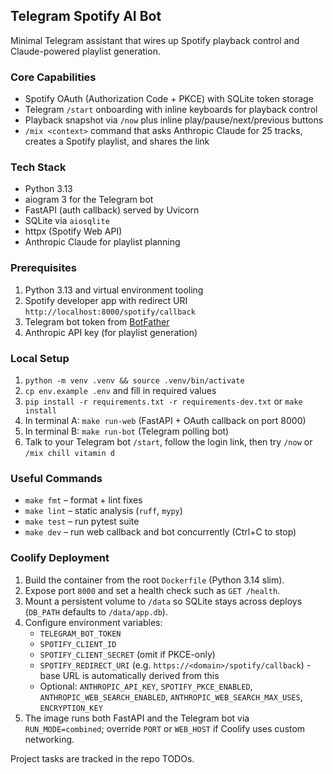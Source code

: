 ## Telegram Spotify AI Bot

Minimal Telegram assistant that wires up Spotify playback control and Claude-powered playlist generation.

### Core Capabilities
- Spotify OAuth (Authorization Code + PKCE) with SQLite token storage
- Telegram `/start` onboarding with inline keyboards for playback control
- Playback snapshot via `/now` plus inline play/pause/next/previous buttons
- `/mix <context>` command that asks Anthropic Claude for 25 tracks, creates a Spotify playlist, and shares the link

### Tech Stack
- Python 3.13
- aiogram 3 for the Telegram bot
- FastAPI (auth callback) served by Uvicorn
- SQLite via `aiosqlite`
- httpx (Spotify Web API)
- Anthropic Claude for playlist planning

### Prerequisites
1. Python 3.13 and virtual environment tooling
2. Spotify developer app with redirect URI `http://localhost:8000/spotify/callback`
3. Telegram bot token from [BotFather](https://core.telegram.org/bots#botfather)
4. Anthropic API key (for playlist generation)

### Local Setup
1. `python -m venv .venv && source .venv/bin/activate`
2. `cp env.example .env` and fill in required values
3. `pip install -r requirements.txt -r requirements-dev.txt` or `make install`
4. In terminal A: `make run-web` (FastAPI + OAuth callback on port 8000)
5. In terminal B: `make run-bot` (Telegram polling bot)
6. Talk to your Telegram bot `/start`, follow the login link, then try `/now` or `/mix chill vitamin d`

### Useful Commands
- `make fmt` – format + lint fixes
- `make lint` – static analysis (`ruff`, `mypy`)
- `make test` – run pytest suite
- `make dev` – run web callback and bot concurrently (Ctrl+C to stop)

### Coolify Deployment
1. Build the container from the root `Dockerfile` (Python 3.14 slim).
2. Expose port `8000` and set a health check such as `GET /health`.
3. Mount a persistent volume to `/data` so SQLite stays across deploys (`DB_PATH` defaults to `/data/app.db`).
4. Configure environment variables:
   - `TELEGRAM_BOT_TOKEN`
   - `SPOTIFY_CLIENT_ID`
   - `SPOTIFY_CLIENT_SECRET` (omit if PKCE-only)
   - `SPOTIFY_REDIRECT_URI` (e.g. `https://<domain>/spotify/callback`) - base URL is automatically derived from this
   - Optional: `ANTHROPIC_API_KEY`, `SPOTIFY_PKCE_ENABLED`, `ANTHROPIC_WEB_SEARCH_ENABLED`, `ANTHROPIC_WEB_SEARCH_MAX_USES`, `ENCRYPTION_KEY`
5. The image runs both FastAPI and the Telegram bot via `RUN_MODE=combined`; override `PORT` or `WEB_HOST` if Coolify uses custom networking.

Project tasks are tracked in the repo TODOs.

